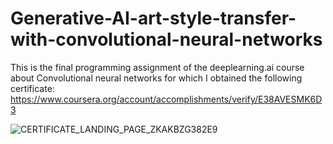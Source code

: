 # Generative-AI-art-style-transfer-with-convolutional-neural-networks

This is the final programming assignment of the deeplearning.ai course about Convolutional neural networks for which I obtained the following certificate: https://www.coursera.org/account/accomplishments/verify/E38AVESMK6D3

![CERTIFICATE_LANDING_PAGE_ZKAKBZG382E9](https://github.com/benzoadrian/Generative-AI-art-style-transfer-with-convolutional-neural-networks/assets/98188985/e00a4114-eb25-49e9-b21d-569557e64254)
